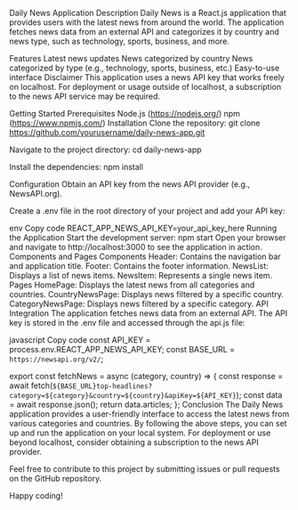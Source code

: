 Daily News Application
Description
Daily News is a React.js application that provides users with the latest news from around the world. The application fetches news data from an external API and categorizes it by country and news type, such as technology, sports, business, and more.

Features
Latest news updates
News categorized by country
News categorized by type (e.g., technology, sports, business, etc.)
Easy-to-use interface
Disclaimer
This application uses a news API key that works freely on localhost. For deployment or usage outside of localhost, a subscription to the news API service may be required.

Getting Started
Prerequisites
Node.js (https://nodejs.org/)
npm (https://www.npmjs.com/)
Installation
Clone the repository:
git clone https://github.com/yourusername/daily-news-app.git

Navigate to the project directory:
cd daily-news-app

Install the dependencies:
npm install

Configuration
Obtain an API key from the news API provider (e.g., NewsAPI.org).

Create a .env file in the root directory of your project and add your API key:

env
Copy code
REACT_APP_NEWS_API_KEY=your_api_key_here
Running the Application
Start the development server:
npm start
Open your browser and navigate to http://localhost:3000 to see the application in action.
Components and Pages
Components
Header: Contains the navigation bar and application title.
Footer: Contains the footer information.
NewsList: Displays a list of news items.
NewsItem: Represents a single news item.
Pages
HomePage: Displays the latest news from all categories and countries.
CountryNewsPage: Displays news filtered by a specific country.
CategoryNewsPage: Displays news filtered by a specific category.
API Integration
The application fetches news data from an external API. The API key is stored in the .env file and accessed through the api.js file:

javascript
Copy code
const API_KEY = process.env.REACT_APP_NEWS_API_KEY;
const BASE_URL = `https://newsapi.org/v2/`;

export const fetchNews = async (category, country) => {
    const response = await fetch(`${BASE_URL}top-headlines?category=${category}&country=${country}&apiKey=${API_KEY}`);
    const data = await response.json();
    return data.articles;
};
Conclusion
The Daily News application provides a user-friendly interface to access the latest news from various categories and countries. By following the above steps, you can set up and run the application on your local system. For deployment or use beyond localhost, consider obtaining a subscription to the news API provider.

Feel free to contribute to this project by submitting issues or pull requests on the GitHub repository.

Happy coding!

